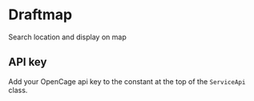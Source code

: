 # Draftmap

Search location and display on map

## API key
Add your OpenCage api key to the constant at the top of the `ServiceApi` class.
